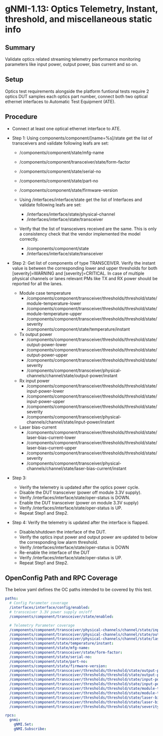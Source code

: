 # gNMI-1.13: Optics Telemetry, Instant, threshold, and miscellaneous static info

## Summary

Validate optics related streaming telemetry performance monitoring parameters
like input power, output power, bias current and so on.

## Setup
Optics test requirements alongside the platform funtional tests require 2
optics DUT samples each optics part number, connect both two optical ethernet interfaces
to Automatic Test Equipment (ATE). 


## Procedure

*   Connect at least one optical ethernet interface to ATE.
*   Step 1: Using components/component/[name=%s]/state get the list of transceivers and validate
    following leafs are set:

    *   /components/component/state/mfg-name
    *   /components/component/transceiver/state/form-factor
    *   /components/component/state/serial-no
    *   /components/component/state/part-no
    *   /components/component/state/firmware-version

    *   Using /interfaces/interface/state get the list of Interfaces and
        validate following leafs are set:

        *   /interfaces/interface/state/physical-channel
        *   /interfaces/interface/state/transceiver

    *   Verify that the list of transceivers received are the same. This is only a
        consistency check that the vendor implemented the model correctly.

        *   /components/component/state
        *   /interfaces/interface/state/transceiver

*   Step 2: Get list of components of type TRANSCEIVER. Verify the instant value is
    between the corresponding lower and upper thresholds for both
    [severity]=WARNING and [severity]=CRITICAL. In case of multiple physical
    channels or lanes relevant PMs like TX and RX power should be reported for
    all the lanes. 
    *   Module case temperature
        *   /components/component/transceiver/thresholds/threshold/state/module-temperature-lower
        *   /components/component/transceiver/thresholds/threshold/state/module-temperature-upper
        *   /components/component/transceiver/thresholds/threshold/state/severity
        *   /components/component/state/temperature/instant
    *   Tx output power
        *   /components/component/transceiver/thresholds/threshold/state/output-power-lower
        *   /components/component/transceiver/thresholds/threshold/state/output-power-upper
        *   /components/component/transceiver/thresholds/threshold/state/severity
        *   /components/component/transceiver/physical-channels/channel/state/output-power/instant
    *   Rx input power
        *   /components/component/transceiver/thresholds/threshold/state/input-power-lower
        *   /components/component/transceiver/thresholds/threshold/state/input-power-upper
        *   /components/component/transceiver/thresholds/threshold/state/severity
        *   /components/component/transceiver/physical-channels/channel/state/input-power/instant
    *   Laser bias-current
        *   /components/component/transceiver/thresholds/threshold/state/laser-bias-current-lower
        *   /components/component/transceiver/thresholds/threshold/state/laser-bias-current-upper
        *   /components/component/transceiver/thresholds/threshold/state/severity
        *   /components/component/transceiver/physical-channels/channel/state/laser-bias-current/instant

* Step 3: 
    *   Verify the telemetry is updated after the optics power cycle.
    *   Disable the DUT transceiver (power off module 3.3V supply).
    *   Verify /interfaces/interface/state/oper-status is DOWN.
    *   Enable the DUT transceiver (power on module 3.3V supply)
    *   Verify /interfaces/interface/state/oper-status is UP.
    *   Repeat Step1 and Step2.

* Step 4: Verify the telemetry is updated after the interface is flapped.
    *   Disable/shutdown the interface of the DUT.
    *   Verify the optics input power and output power are updated to below the corresponding low alarm threshold.
    *   Verify /interfaces/interface/state/oper-status is DOWN
    *   Re-enable the interface of the DUT
    *   Verify /interfaces/interface/state/oper-status is UP.
    *   Repeat Step1 and Step2.

## OpenConfig Path and RPC Coverage

The below yaml defines the OC paths intended to be covered by this test.

```yaml
paths:
  # Config Parameter coverage
  /interfaces/interface/config/enabled:
  # transceiver 3.3V power supply on/off
  /components/component/transceiver/state/enabled:

  # Telemetry Parameter coverage
  /components/component/transceiver/physical-channels/channel/state/input-power/instant:
  /components/component/transceiver/physical-channels/channel/state/output-power/instant:
  /components/component/transceiver/physical-channels/channel/state/laser-bias-current/instant:
  /components/component/state/temperature/instant:
  /components/component/state/mfg-name:
  /components/component/transceiver/state/form-factor:
  /components/component/state/serial-no:
  /components/component/state/part-no:
  /components/component/state/firmware-version:
  /components/component/transceiver/thresholds/threshold/state/output-power-lower:
  /components/component/transceiver/thresholds/threshold/state/output-power-upper:
  /components/component/transceiver/thresholds/threshold/state/input-power-lower:
  /components/component/transceiver/thresholds/threshold/state/input-power-upper:
  /components/component/transceiver/thresholds/threshold/state/module-temperature-lower:
  /components/component/transceiver/thresholds/threshold/state/module-temperature-upper:
  /components/component/transceiver/thresholds/threshold/state/laser-bias-current-lower:
  /components/component/transceiver/thresholds/threshold/state/laser-bias-current-upper:
  /components/component/transceiver/thresholds/threshold/state/severity:

rpcs:
  gnmi:
    gNMI.Set:
    gNMI.Subscribe:
```
